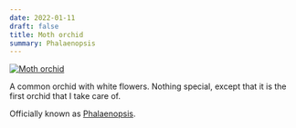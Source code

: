 ```yaml
---
date: 2022-01-11
draft: false
title: Moth orchid
summary: Phalaenopsis
--- 
```


[![Moth orchid](/img/plants/moth_orchid.png)](/img/plants/moth_orchid_large.png)

A common orchid with white flowers. Nothing special, except that it is the first orchid that I take care of. 

Officially known as [Phalaenopsis](https://wikipedia.org/wiki/Phalaenopsis).

